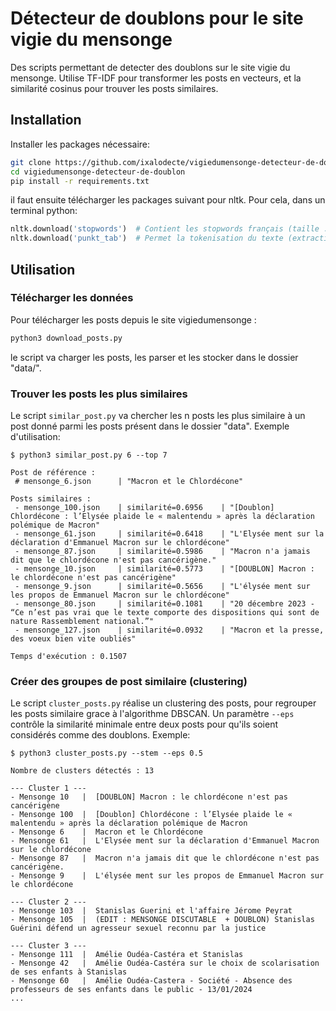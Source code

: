 # Détecteur de doublons pour le site vigie du mensonge

Des scripts permettant de detecter des doublons sur le site vigie du mensonge. Utilise TF-IDF pour transformer les posts en vecteurs, et la similarité cosinus pour trouver les posts similaires.

## Installation
Installer les packages nécessaire:
```bash
git clone https://github.com/ixalodecte/vigiedumensonge-detecteur-de-doublon
cd vigiedumensonge-detecteur-de-doublon
pip install -r requirements.txt
```
il faut ensuite télécharger les packages suivant pour nltk. Pour cela, dans un terminal python:
 
```python
nltk.download('stopwords')  # Contient les stopwords français (taille : 36 ko)
nltk.download('punkt_tab')  # Permet la tokenisation du texte (extraction des mots) (taille : 4 Mo)
```

## Utilisation

### Télécharger les données
Pour télécharger les posts depuis le site vigiedumensonge :
```bash
python3 download_posts.py
```
le script va charger les posts, les parser et les stocker dans le dossier "data/".

### Trouver les posts les plus similaires
Le script ```similar_post.py``` va chercher les n posts les plus similaire à un post donné parmi les posts présent dans le dossier "data". Exemple d'utilisation:
```
$ python3 similar_post.py 6 --top 7

Post de référence : 
 # mensonge_6.json      | "Macron et le Chlordécone"

Posts similaires :
 - mensonge_100.json    | similarité=0.6956    | "[Doublon] Chlordécone : l’Elysée plaide le « malentendu » après la déclaration polémique de Macron"
 - mensonge_61.json     | similarité=0.6418    | "L'Elysée ment sur la déclaration d'Emmanuel Macron sur le chlordécone"
 - mensonge_87.json     | similarité=0.5986    | "Macron n'a jamais dit que le chlordécone n'est pas cancérigène."
 - mensonge_10.json     | similarité=0.5773    | "[DOUBLON] Macron : le chlordécone n'est pas cancérigène"
 - mensonge_9.json      | similarité=0.5656    | "L'élysée ment sur les propos de Emmanuel Macron sur le chlordécone"
 - mensonge_80.json     | similarité=0.1081    | "20 décembre 2023 - “Ce n’est pas vrai que le texte comporte des dispositions qui sont de nature Rassemblement national.”"
 - mensonge_127.json    | similarité=0.0932    | "Macron et la presse, des voeux bien vite oubliés"

Temps d'exécution : 0.1507
```

### Créer des groupes de post similaire (clustering)
Le script ```cluster_posts.py``` réalise un clustering des posts, pour regrouper les posts similaire grace à l'algorithme DBSCAN. Un paramètre ```--eps``` contrôle la similarité minimale entre deux posts pour qu'ils soient considérés comme des doublons. Exemple:

```
$ python3 cluster_posts.py --stem --eps 0.5

Nombre de clusters détectés : 13

--- Cluster 1 ---
- Mensonge 10   |  [DOUBLON] Macron : le chlordécone n'est pas cancérigène
- Mensonge 100  |  [Doublon] Chlordécone : l’Elysée plaide le « malentendu » après la déclaration polémique de Macron
- Mensonge 6    |  Macron et le Chlordécone
- Mensonge 61   |  L'Elysée ment sur la déclaration d'Emmanuel Macron sur le chlordécone
- Mensonge 87   |  Macron n'a jamais dit que le chlordécone n'est pas cancérigène.
- Mensonge 9    |  L'élysée ment sur les propos de Emmanuel Macron sur le chlordécone

--- Cluster 2 ---
- Mensonge 103  |  Stanislas Guerini et l'affaire Jérome Peyrat
- Mensonge 105  |  (EDIT : MENSONGE DISCUTABLE  + DOUBLON) Stanislas Guérini défend un agresseur sexuel reconnu par la justice

--- Cluster 3 ---
- Mensonge 111  |  Amélie Oudéa-Castéra et Stanislas
- Mensonge 42   |  Amélie Oudéa-Castéra sur le choix de scolarisation de ses enfants à Stanislas
- Mensonge 60   |  Amélie Oudéa-Castera - Société - Absence des professeurs de ses enfants dans le public - 13/01/2024
...
```
